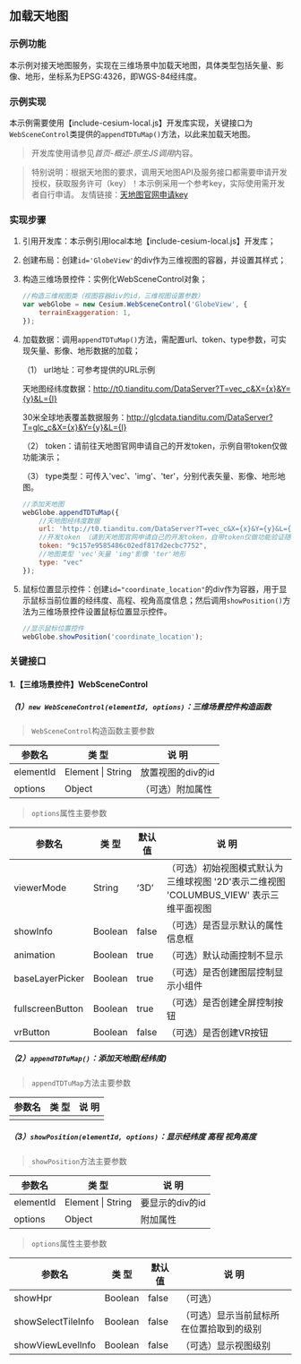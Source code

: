 ## 加载天地图

### 示例功能

本示例对接天地图服务，实现在三维场景中加载天地图，具体类型包括矢量、影像、地形，坐标系为EPSG:4326，即WGS-84经纬度。

### 示例实现

本示例需要使用【include-cesium-local.js】开发库实现，关键接口为`WebSceneControl`类提供的`appendTDTuMap()`方法，以此来加载天地图。

> 开发库使用请参见*首页-概述-原生JS调用*内容。

> 特别说明：根据天地图的要求，调用天地图API及服务接口都需要申请开发授权，获取服务许可（key）！本示例采用一个参考key，实际使用需开发者自行申请。 友情链接：<a href="http://lbs.tianditu.gov.cn/home.html" target="_blank">天地图官网申请key</a>

### 实现步骤

1. 引用开发库：本示例引用local本地【include-cesium-local.js】开发库；

2. 创建布局：创建`id='GlobeView'`的div作为三维视图的容器，并设置其样式；

3. 构造三维场景控件：实例化WebSceneControl对象；

    ``` javascript
    //构造三维视图类（视图容器div的id，三维视图设置参数）
    var webGlobe = new Cesium.WebSceneControl('GlobeView', {
        terrainExaggeration: 1,
    });
    ```

4. 加载数据：调用`appendTDTuMap()`方法，需配置url、token、type参数，可实现矢量、影像、地形数据的加载；

    （1） url地址：可参考提供的URL示例
    
    天地图经纬度数据：http://t0.tianditu.com/DataServer?T=vec_c&X={x}&Y={y}&L={l}
    
    30米全球地表覆盖数据服务：http://glcdata.tianditu.com/DataServer?T=glc_c&X={x}&Y={y}&L={l}

    （2） token：请前往天地图官网申请自己的开发token，示例自带token仅做功能演示；

    （3） type类型：可传入'vec'、'img'、'ter'，分别代表矢量、影像、地形地图。

    ``` javascript
    //添加天地图
    webGlobe.appendTDTuMap({
        //天地图经纬度数据
        url: 'http://t0.tianditu.com/DataServer?T=vec_c&X={x}&Y={y}&L={l}',
        //开发token （请到天地图官网申请自己的开发token，自带token仅做功能验证随时可能失效）
        token: "9c157e9585486c02edf817d2ecbc7752",
        //地图类型 'vec'矢量 'img'影像 'ter'地形
        type: "vec"
    });
    ```

5. 鼠标位置显示控件：创建`id="coordinate_location"`的div作为容器，用于显示鼠标当前位置的经纬度、高程、视角高度信息；然后调用`showPosition()`方法为三维场景控件设置鼠标位置显示控件。

    ``` javascript
    //显示鼠标位置控件
    webGlobe.showPosition('coordinate_location');
    ```

### 关键接口

#### 1.【三维场景控件】WebSceneControl

##### （1）`new WebSceneControl(elementId, options)`：三维场景控件构造函数

> `WebSceneControl`构造函数主要参数

|参数名|类 型|说 明|
|-|-|-|
|elementId|Element \| String|放置视图的div的id|
|options|Object|（可选）附加属性|

> `options`属性主要参数

|参数名|类 型|默认值|说 明|
|-|-|-|-|
|viewerMode|String|‘3D’|（可选）初始视图模式默认为三维球视图 '2D'表示二维视图 'COLUMBUS_VIEW' 表示三维平面视图|
|showInfo|Boolean|false|（可选）是否显示默认的属性信息框|
|animation|Boolean|true|（可选）默认动画控制不显示|
|baseLayerPicker|Boolean|true|（可选）是否创建图层控制显示小组件|
|fullscreenButton|Boolean|true|（可选）是否创建全屏控制按钮|
|vrButton|Boolean|false|（可选）是否创建VR按钮|

##### （2）`appendTDTuMap()`：添加天地图(经纬度)

> `appendTDTuMap`方法主要参数

|参数名|类 型|说 明|
|-|-|-|
||||

##### （3）`showPosition(elementId, options)`：显示经纬度 高程 视角高度

> `showPosition`方法主要参数

|参数名|类 型|说 明|
|-|-|-|
|elementId|Element \| String|要显示的div的id|
|options|Object|附加属性|

> `options`属性主要参数

|参数名|类 型|默认值|说 明|
|-|-|-|-|
|showHpr|Boolean|false|（可选） |
|showSelectTileInfo|Boolean|false|（可选）显示当前鼠标所在位置拾取到的级别|
|showViewLevelInfo|Boolean|false|（可选）显示视图级别|
